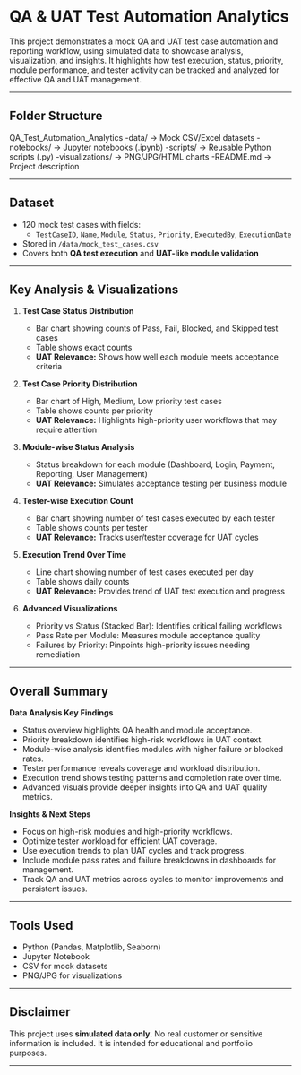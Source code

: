 # QA & UAT Test Automation Analytics

This project demonstrates a mock QA and UAT test case automation and reporting workflow, using simulated data to showcase analysis, visualization, and insights. It highlights how test execution, status, priority, module performance, and tester activity can be tracked and analyzed for effective QA and UAT management.

---

## **Folder Structure**

QA_Test_Automation_Analytics
-data/ → Mock CSV/Excel datasets
-notebooks/ → Jupyter notebooks (.ipynb)
-scripts/ → Reusable Python scripts (.py)
-visualizations/ → PNG/JPG/HTML charts
-README.md → Project description

---

## **Dataset**

- 120 mock test cases with fields:
  - `TestCaseID`, `Name`, `Module`, `Status`, `Priority`, `ExecutedBy`, `ExecutionDate`
- Stored in `/data/mock_test_cases.csv`
- Covers both **QA test execution** and **UAT-like module validation**

---

## **Key Analysis & Visualizations**

1. **Test Case Status Distribution**  
   - Bar chart showing counts of Pass, Fail, Blocked, and Skipped test cases  
   - Table shows exact counts  
   - **UAT Relevance:** Shows how well each module meets acceptance criteria

2. **Test Case Priority Distribution**  
   - Bar chart of High, Medium, Low priority test cases  
   - Table shows counts per priority  
   - **UAT Relevance:** Highlights high-priority user workflows that may require attention

3. **Module-wise Status Analysis**  
   - Status breakdown for each module (Dashboard, Login, Payment, Reporting, User Management)  
   - **UAT Relevance:** Simulates acceptance testing per business module

4. **Tester-wise Execution Count**  
   - Bar chart showing number of test cases executed by each tester  
   - Table shows counts per tester  
   - **UAT Relevance:** Tracks user/tester coverage for UAT cycles

5. **Execution Trend Over Time**  
   - Line chart showing number of test cases executed per day  
   - Table shows daily counts  
   - **UAT Relevance:** Provides trend of UAT test execution and progress

6. **Advanced Visualizations**
   - Priority vs Status (Stacked Bar): Identifies critical failing workflows  
   - Pass Rate per Module: Measures module acceptance quality  
   - Failures by Priority: Pinpoints high-priority issues needing remediation

---

## **Overall Summary**

**Data Analysis Key Findings**  
- Status overview highlights QA health and module acceptance.  
- Priority breakdown identifies high-risk workflows in UAT context.  
- Module-wise analysis identifies modules with higher failure or blocked rates.  
- Tester performance reveals coverage and workload distribution.  
- Execution trend shows testing patterns and completion rate over time.  
- Advanced visuals provide deeper insights into QA and UAT quality metrics.

**Insights & Next Steps**  
- Focus on high-risk modules and high-priority workflows.  
- Optimize tester workload for efficient UAT coverage.  
- Use execution trends to plan UAT cycles and track progress.  
- Include module pass rates and failure breakdowns in dashboards for management.  
- Track QA and UAT metrics across cycles to monitor improvements and persistent issues.

---

## **Tools Used**

- Python (Pandas, Matplotlib, Seaborn)  
- Jupyter Notebook  
- CSV for mock datasets  
- PNG/JPG for visualizations

---

## **Disclaimer**

This project uses **simulated data only**. No real customer or sensitive information is included. It is intended for educational and portfolio purposes.

---
